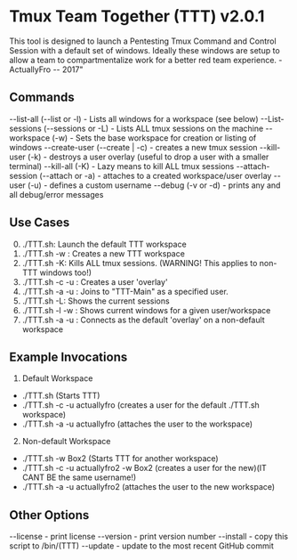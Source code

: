 
Tmux Team Together (TTT) v2.0.1
===============================
This tool is designed to launch a Pentesting Tmux Command and Control Session with a default set of
windows. Ideally these windows are setup to allow a team to compartmentalize work for a better red
team experience.
                                              - ActuallyFro -- 2017"

Commands
--------
--list-all (--list or -l) - Lists all windows for a workspace (see below)
--List-sessions (--sessions or -L) - Lists ALL tmux sessions on the machine
--workspace (-w) - Sets the base workspace for creation or listing of windows
--create-user (--create | -c) - creates a new tmux session
--kill-user (-k) - destroys a user overlay (useful to drop a user with a smaller terminal)
--kill-all (-K) - Lazy means to kill ALL tmux sessions
--attach-session (--attach or -a) - attaches to a created workspace/user overlay
--user (-u) - defines a custom username
--debug (-v or -d) - prints any and all debug/error messages

Use Cases
---------
0. ./TTT.sh: Launch the default TTT workspace
1. ./TTT.sh -w <workspace name>: Creates a new TTT workspace
2. ./TTT.sh -K: Kills ALL tmux sessions. (WARNING! This applies to non-TTT windows too!)
3. ./TTT.sh -c -u <user name>: Creates a user 'overlay'
4. ./TTT.sh -a -u <user name>: Joins to "TTT-Main" as a specified user.
5. ./TTT.sh -L: Shows the current sessions
6. ./TTT.sh -l -w <workspace OR user>: Shows current windows for a given user/workspace
7. ./TTT.sh -a -u <workspace name>: Connects as the default 'overlay' on a non-default workspace

Example Invocations
-------------------
1. Default Workspace
 - ./TTT.sh (Starts  TTT)
 - ./TTT.sh -c -u actuallyfro (creates a user for the default ./TTT.sh workspace)
 - ./TTT.sh -a -u actuallyfro (attaches the user to the workspace)

2. Non-default Workspace
 - ./TTT.sh -w Box2 (Starts TTT for another workspace)
 - ./TTT.sh -c -u actuallyfro2 -w Box2 (creates a user for the new)(IT CANT BE the same username!)
 - ./TTT.sh -a -u actuallyfro2 (attaches the user to the new workspace)

Other Options
-------------
--license - print license
--version - print version number
--install - copy this script to /bin/(TTT)
--update  - update to the most recent GitHub commit
